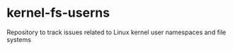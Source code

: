 # kernel-fs-userns
Repository to track issues related to Linux kernel user namespaces and file systems 

